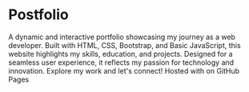 # Postfolio
A dynamic and interactive portfolio showcasing my journey as a web developer. Built with HTML, CSS, Bootstrap, and Basic JavaScript, this website highlights my skills, education, and projects. Designed for a seamless user experience, it reflects my passion for technology and innovation. Explore my work and let's connect! Hosted with  on GitHub Pages
